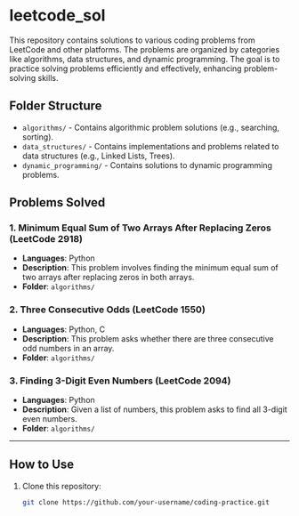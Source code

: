 # leetcode_sol

This repository contains solutions to various coding problems from LeetCode and other platforms. The problems are organized by categories like algorithms, data structures, and dynamic programming. The goal is to practice solving problems efficiently and effectively, enhancing problem-solving skills.

## Folder Structure

- `algorithms/` - Contains algorithmic problem solutions (e.g., searching, sorting).
- `data_structures/` - Contains implementations and problems related to data structures (e.g., Linked Lists, Trees).
- `dynamic_programming/` - Contains solutions to dynamic programming problems.

## Problems Solved

### 1. **Minimum Equal Sum of Two Arrays After Replacing Zeros** (LeetCode 2918)
   - **Languages**: Python
   - **Description**: This problem involves finding the minimum equal sum of two arrays after replacing zeros in both arrays.
   - **Folder**: `algorithms/`

### 2. **Three Consecutive Odds** (LeetCode 1550)
   - **Languages**: Python, C
   - **Description**: This problem asks whether there are three consecutive odd numbers in an array.
   - **Folder**: `algorithms/`

### 3. **Finding 3-Digit Even Numbers** (LeetCode 2094)
   - **Languages**: Python
   - **Description**: Given a list of numbers, this problem asks to find all 3-digit even numbers.
   - **Folder**: `algorithms/`

---

## How to Use

1. Clone this repository:
   ```bash
   git clone https://github.com/your-username/coding-practice.git
